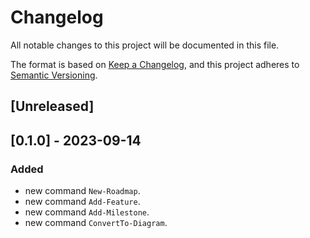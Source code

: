 # Changelog

All notable changes to this project will be documented in this file.

The format is based on [Keep a Changelog](https://keepachangelog.com/en/1.0.0/),
and this project adheres to [Semantic Versioning](https://semver.org/spec/v2.0.0.html).

## [Unreleased]

## [0.1.0] - 2023-09-14

### Added

- new command `New-Roadmap`.
- new command `Add-Feature`.
- new command `Add-Milestone`.
- new command `ConvertTo-Diagram`.

<!-- markdownlint-configure-file {"MD024": { "siblings_only": true } } -->
